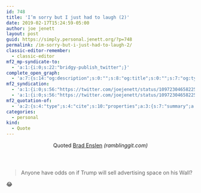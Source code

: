 ```yaml
---
id: 748
title: 'I’m sorry but I just had to laugh (2)'
date: 2019-02-17T15:24:59-05:00
author: joe jenett
layout: post
guid: https://simply.personal.jenett.org/?p=748
permalink: /im-sorry-but-i-just-had-to-laugh-2/
classic-editor-remember:
  - classic-editor
mf2_mp-syndicate-to:
  - 'a:1:{i:0;s:22:"bridgy-publish_twitter";}'
complete_open_graph:
  - 'a:7:{s:14:"og:description";s:0:"";s:8:"og:title";s:0:"";s:7:"og:type";s:0:"";s:12:"twitter:card";s:7:"summary";s:15:"twitter:creator";s:0:"";s:19:"twitter:description";s:0:"";s:8:"og:image";s:0:"";}'
mf2_syndication:
  - 'a:1:{i:0;s:56:"https://twitter.com/joejenett/status/1097230465822572544";}'
  - 'a:1:{i:0;s:56:"https://twitter.com/joejenett/status/1097230465822572544";}'
mf2_quotation-of:
  - 'a:2:{s:4:"type";s:4:"cite";s:10:"properties";a:3:{s:7:"summary";a:1:{i:0;s:69:"Anyone have odds on if Trump will sell advertising space on his Wall?";}s:4:"name";a:1:{i:0;s:11:"Brad Enslen";}s:3:"url";a:1:{i:0;s:56:"https://ramblinggit.com/2019/02/17/anyone-have-odds.html";}}}'
categories:
  - personal
kind:
  - Quote
---
```

<div class="entry-reaction"><section class="h-cite response u-quotation-of "><header><span class="kind-display-text">Quoted</span> <a href="https://ramblinggit.com/2019/02/17/anyone-have-odds.html" class="p-name u-url">Brad Enslen</a><em> (<span class="p-publication">ramblinggit.com</span>)</em></header>
<blockquote class="e-summary">Anyone have odds on if Trump will sell advertising space on his Wall?</blockquote></section></div>
<div class="entry-content e-content" itemprop="description articleBody">
<p>😂</p></div>